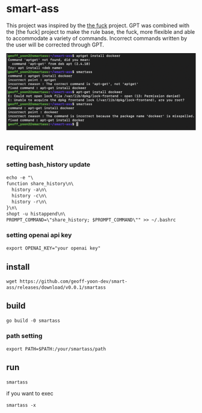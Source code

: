 # smart-ass

This project was inspired by the [the fuck](https://github.com/nvbn/thefuck) project.
GPT was combined with the [the fuck] project to make the rule base, the fuck, more flexible and able to accommodate a variety of commands. Incorrect commands written by the user will be corrected through GPT.

![alt text](https://github.com/geoff-yoon-dev/smart-ass/blob/main/docs/images/smartass_demo.png?raw=true)


## requirement

### setting bash_history update
```
echo -e "\
function share_history\n\
  history -a\n\
  history -c\n\
  history -r\n\
}\n\
shopt -u histappend\n\
PROMPT_COMMAND=\"share_history; $PROMPT_COMMAND\"" >> ~/.bashrc
```

### setting openai api key
```
export OPENAI_KEY="your openai key"
```

## install
```
wget https://github.com/geoff-yoon-dev/smart-ass/releases/download/v0.0.1/smartass
```

## build 
```
go build -0 smartass
```

### path setting
```
export PATH=$PATH:/your/smartass/path
```

## run
```
smartass
```
if you want to exec
```
smartass -x
```